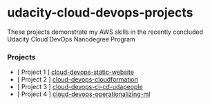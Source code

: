 # udacity-cloud-devops-projects
These projects demonstrate my AWS skills in the recently concluded Udacity Cloud DevOps Nanodegree Program

### Projects

- [ Project 1 ] [cloud-devops-static-website](https://github.com/mayurwaB/udacity-cloud-devops-projects/tree/main/cloud-devops-static-website)
- [ Project 2 ] [cloud-devops-cloudformation](https://github.com/mayurwaB/udacity-cloud-devops-projects/tree/main/cloud-devops-cloudformation)
- [ Project 3 ] [cloud-devops-ci-cd-udapeople](https://github.com/mayurwaB/udacity-cloud-devops-projects/tree/main/cloud-devops-ci-cd-udapeople)
- [ Project 4 ] [cloud-devops-operationalizing-ml](https://github.com/mayurwaB/udacity-cloud-devops-projects/tree/main/cloud-devops-operationalizing-ml)
